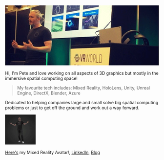 ![Banner](./images/github-banner.png)

Hi, I'm Pete and love working on all aspects of 3D graphics but mostly in the immersive spatial computing space!

> My favourite tech includes: Mixed Reality, HoloLens, Unity, Unreal Engine, DirectX, Blender, Azure

Dedicated to helping companies large and small solve big spatial computing problems or just to get off the ground and work out a way forward.

![avatar](./images/avatar-small.png)

[Here's](https://view.dimensionstudio.co/?&fileId=Microsoft_VIP/Microsoft_VIP_shot05_take03/web/video.hcap) my Mixed Reality Avatar!, [LinkedIn](https://www.linkedin.com/in/peterdaukintis/), [Blog](https://peted.azurewebsites.net/)

<!--
**peted70/peted70** is a ✨ _special_ ✨ repository because its `README.md` (this file) appears on your GitHub profile.

Here are some ideas to get you started:

- 🔭 I’m currently working on ...
- 🌱 I’m currently learning ...
- 👯 I’m looking to collaborate on ...
- 🤔 I’m looking for help with ...
- 💬 Ask me about ...
- 📫 How to reach me: ...
- 😄 Pronouns: ...
- ⚡ Fun fact: ...
-->
